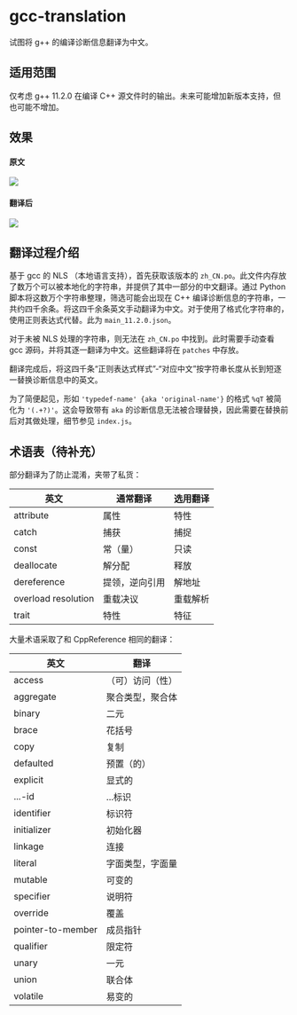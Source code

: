 # gcc-translation

试图将 g++ 的编译诊断信息翻译为中文。

## 适用范围

仅考虑 g++ 11.2.0 在编译 C++ 源文件时的输出。未来可能增加新版本支持，但也可能不增加。

## 效果

#### 原文
![](https://z3.ax1x.com/2021/08/26/hueyi4.png)

#### 翻译后
![](https://z3.ax1x.com/2021/08/26/hue6JJ.png)

## 翻译过程介绍

基于 gcc 的 NLS （本地语言支持），首先获取该版本的 `zh_CN.po`。此文件内存放了数万个可以被本地化的字符串，并提供了其中一部分的中文翻译。通过 Python 脚本将这数万个字符串整理，筛选可能会出现在 C++ 编译诊断信息的字符串，一共约四千余条。将这四千余条英文手动翻译为中文。对于使用了格式化字符串的，使用正则表达式代替。此为 `main_11.2.0.json`。

对于未被 NLS 处理的字符串，则无法在 `zh_CN.po` 中找到。此时需要手动查看 gcc 源码，并将其逐一翻译为中文。这些翻译将在 `patches` 中存放。

翻译完成后，将这四千条“正则表达式样式”-“对应中文”按字符串长度从长到短逐一替换诊断信息中的英文。

为了简便起见，形如 `'typedef-name' {aka 'original-name'}` 的格式 `%qT` 被简化为 `'(.+?)'`。这会导致带有 `aka` 的诊断信息无法被合理替换，因此需要在替换前后对其做处理，细节参见 `index.js`。

## 术语表（待补充）

部分翻译为了防止混淆，夹带了私货：

| 英文                | 通常翻译       | 选用翻译 |
| ------------------- | -------------- | -------- |
| attribute           | 属性           | 特性     |
| catch               | 捕获           | 捕捉     |
| const               | 常（量）       | 只读     |
| deallocate          | 解分配         | 释放     |
| dereference         | 提领，逆向引用 | 解地址   |
| overload resolution | 重载决议       | 重载解析 |
| trait               | 特性           | 特征     |

大量术语采取了和 CppReference 相同的翻译：

| 英文              | 翻译             |
| ----------------- | ---------------- |
| access            | （可）访问（性） |
| aggregate         | 聚合类型，聚合体 |
| binary            | 二元             |
| brace             | 花括号           |
| copy              | 复制             |
| defaulted         | 预置（的）       |
| explicit          | 显式的           |
| ...-id            | ...标识          |
| identifier        | 标识符           |
| initializer       | 初始化器         |
| linkage           | 连接             |
| literal           | 字面类型，字面量 |
| mutable           | 可变的           |
| specifier         | 说明符           |
| override          | 覆盖             |
| pointer-to-member | 成员指针         |
| qualifier         | 限定符           |
| unary             | 一元             |
| union             | 联合体           |
| volatile          | 易变的           |
